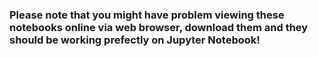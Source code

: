 ### Please note that you might have problem viewing these notebooks online via web browser, download them and they should be working prefectly on Jupyter Notebook! 
